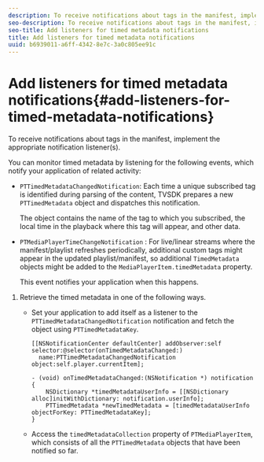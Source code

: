 ```yaml
---
description: To receive notifications about tags in the manifest, implement the appropriate notification listener(s).
seo-description: To receive notifications about tags in the manifest, implement the appropriate notification listener(s).
seo-title: Add listeners for timed metadata notifications
title: Add listeners for timed metadata notifications
uuid: b6939011-a6ff-4342-8e7c-3a0c805ee91c
---
```


# Add listeners for timed metadata notifications{#add-listeners-for-timed-metadata-notifications}

To receive notifications about tags in the manifest, implement the appropriate notification listener(s).

You can monitor timed metadata by listening for the following events, which notify your application of related activity:

* `PTTimedMetadataChangedNotification`: Each time a unique subscribed tag is identified during parsing of the content, TVSDK prepares a new `PTTimedMetadata` object and dispatches this notification.

  The object contains the name of the tag to which you subscribed, the local time in the playback where this tag will appear, and other data. 

* `PTMediaPlayerTimeChangeNotification` : For live/linear streams where the manifest/playlist refreshes periodically, additional custom tags might appear in the updated playlist/manifest, so additional `TimedMetadata` objects might be added to the `MediaPlayerItem.timedMetadata` property.

  This event notifies your application when this happens.

1. Retrieve the timed metadata in one of the following ways.

    * Set your application to add itself as a listener to the `PTTimedMetadataChangedNotification` notification and fetch the object using `PTTimedMetadataKey`.     
    
      ```    
      [[NSNotificationCenter defaultCenter] addObserver:self selector:@selector(onTimedMetadataChanged:)  
        name:PTTimedMetadataChangedNotification object:self.player.currentItem]; 
       
      - (void) onTimedMetadataChanged:(NSNotification *) notification { 
          NSDictionary *timedMetadataUserInfo = [[NSDictionary alloc]initWithDictionary: notification.userInfo]; 
          PTTimedMetadata *newTimedMetadata = [timedMetadataUserInfo objectForKey: PTTimedMetadataKey]; 
      }
      ```

    * Access the `timedMetadataCollection` property of `PTMediaPlayerItem`, which consists of all the `PTTimedMetadata` objects that have been notified so far.

